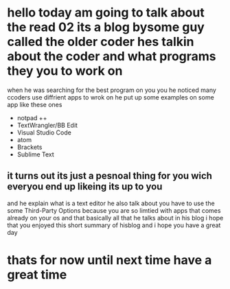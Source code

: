 # hello today am going to talk about the read 02 its a blog bysome guy called the older coder hes talkin about the coder and what programs they you to work on 
when he was searching for the best program on you you he noticed many ccoders use diffrient apps to wrok on
he put up some examples on some app like these ones
* notpad ++
* TextWrangler/BB Edit
* Visual Studio Code
* atom
* Brackets
* Sublime Text
## it turns out its just a pesnoal thing for you wich everyou end up likeing its up to you
and he explain what is a text editor
he also talk about you have to use the some Third-Party Options
because you are so limtied with apps that comes already on your os 
and that basically all that he talks about in his blog 
i hope that you enjoyed this short summary of hisblog and i hope you have a great day 
# thats for now until next time have a great time